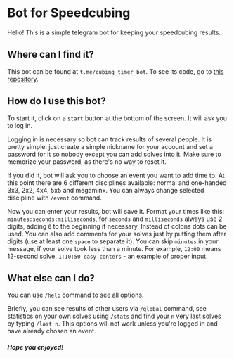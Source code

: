 # Bot for Speedcubing

Hello! This is a simple telegram bot for keeping your speedcubing results.

## Where can I find it?

This bot can be found at `t.me/cubing_timer_bot`.
To see its code, go to [this repository](https://github.com/Aleksandrcuber/Speedcubing_bot).

## How do I use this bot?

To start it, click on a `start` button at the bottom of the screen. It will ask you to log in.

Logging in is necessary so bot can track results of several people. It is pretty simple: just
create a simple nickname for your account and set a password for it so nobody except you can 
add solves into it. Make sure to memorize your password, as there's no way to reset it.

If you did it, bot will ask you to choose an event you want to add time to. At this point 
there are 6 different disciplines available: normal and one-handed 3x3, 2x2, 4x4, 5x5 and 
megaminx. You can always change selected discipline with `/event` command.

Now you can enter your results, bot will save it. Format your times like this: 
`minutes:seconds:milliseconds`, for `seconds` and `milliseconds` always use 2 digits, adding 
`0` to the beginning if necessary. Instead of colons dots can be used. You can 
also add comments for your solves just by putting them after digits (use at least 
one `space` to separate it). You can skip `minutes` in your message, if your solve took 
less than a minute. For example, `12:00` means 12-second solve. 
`1:10:50 easy centers` - an example of proper input.

## What else can I do?

You can use `/help` command to see all options.

Briefly, you can see results of other users via `/global` command, see statistics on your own
solves using `/stats` and find your `n` very last solves by typing `/last n`. This options 
will not work unless you're logged in and have already chosen an event.

###### ***Hope you enjoyed!***